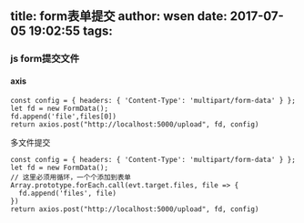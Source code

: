 title: form表单提交
author: wsen
date: 2017-07-05 19:02:55
tags:
---
### js form提交文件

#### axis
```
const config = { headers: { 'Content-Type': 'multipart/form-data' } };
let fd = new FormData();
fd.append('file',files[0])
return axios.post("http://localhost:5000/upload", fd, config)
```

多文件提交
```
const config = { headers: { 'Content-Type': 'multipart/form-data' } };
let fd = new FormData();
// 这里必须用循环，一个个添加到表单
Array.prototype.forEach.call(evt.target.files, file => {
  fd.append('files', file)
})
return axios.post("http://localhost:5000/upload", fd, config)
```
